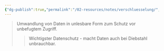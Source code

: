```yaml
---
{"dg-publish":true,"permalink":"/02-resources/notes/verschluesselung/","tags":["it-sicherheit/datenschutz"],"noteIcon":"","updated":"2025-09-05T10:12:32.000+02:00"}
---
```


>Umwandlung von Daten in unlesbare Form zum Schutz vor unbefugtem Zugriff.
>>Wichtigster Datenschutz - macht Daten auch bei Diebstahl unbrauchbar.